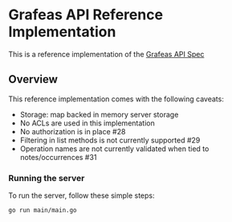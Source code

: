 # Grafeas API Reference Implementation

This is a reference implementation of the [Grafeas API Spec](https://github.com/Grafeas/Grafeas/blob/master/README) 

## Overview

This reference implementation comes with the following caveats:
* Storage: map backed in memory server storage
* No ACLs are used in this implementation
* No authorization is in place #28
* Filtering in list methods is not currently supported #29
* Operation names are not currently validated when tied to notes/occurrences #31


### Running the server
To run the server, follow these simple steps:

```
go run main/main.go
```

